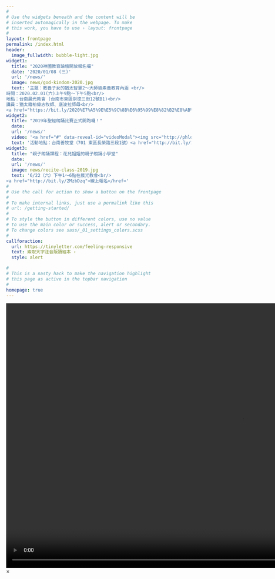 ```yaml
---
#
# Use the widgets beneath and the content will be
# inserted automagically in the webpage. To make
# this work, you have to use › layout: frontpage
#
layout: frontpage
permalink: /index.html
header:
  image_fullwidth: bubble-light.jpg
widget1:
  title: "2020神國教育論壇開放報名囉"
  date: '2020/01/08 (三)'
  url: '/news/'
  image: news/god-kindom-2020.jpg
  text: '主題：教養子女的猶太智慧2～大師級素養教育內涵 <br/>
時間：2020.02.01(六)上午9點～下午5點<br/>
地點：台南晨光教會 (台南市東區崇德三街12號B1)<br/>
講員：猶太籍柏偉志牧師、底波拉師母<br/>
<a href="https://bit.ly/2020%E7%A5%9E%E5%9C%8B%E6%95%99%E8%82%B2%E8%AB%96%E5%A3%87%E7%B7%9A%E4%B8%8A%E5%A0%B1%E5%90%8D?fbclid=IwAR1zUJMx-63n2qOW65IYbcPSWjiBNobNpOdDfMf1BOQCufjZQI20wplJlKs">線上報名</a>'
widget2:
  title: "2019年聖經朗誦比賽正式開跑囉！"
  date:
  url: '/news/'
  video: '<a href="#" data-reveal-id="videoModal"><img src="http://phlow.github.io/feeling-responsive/images/start-video-feeling-responsive-302x182.jpg" width="302" height="182" alt=""/></a>'
  text: '活動地點：台南善牧堂（701 東區長榮路三段1號）<a href="http://bit.ly/2RJFNz5">線上報名</href>'
widget3:
  title: "親子朗誦課程：花兒姐姐的親子朗誦小學堂"
  date:
  url: '/news/'
  image: news/recite-class-2019.jpg
  text: '6/22（六）下午1～6點在晨光教會<br/>
<a href="http://bit.ly/2MzbDzq">線上報名</href>'
#
# Use the call for action to show a button on the frontpage
#
# To make internal links, just use a permalink like this
# url: /getting-started/
#
# To style the button in different colors, use no value
# to use the main color or success, alert or secondary.
# To change colors see sass/_01_settings_colors.scss
#
callforaction:
  url: https://tinyletter.com/feeling-responsive
  text: 索取大字注音版讀經本 ›
  style: alert

#
# This is a nasty hack to make the navigation highlight
# this page as active in the topbar navigation
#
homepage: true
---
```


<div id="videoModal" class="reveal-modal large" data-reveal="">
  <div class="flex-video widescreen vimeo" style="display: block;">
    <video width="1280" height="720" src="blob:https://www.youtube.com/6eb86451-780b-4584-bdce-143e363854c6" frameborder="0" allowfullscreen></video>
  </div>
  <a class="close-reveal-modal">&#215;</a>
</div>
